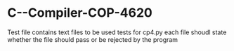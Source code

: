 # C--Compiler-COP-4620

Test file contains text files to be used tests for cp4.py
each file shoudl state whether the file should pass or be rejected by the program

